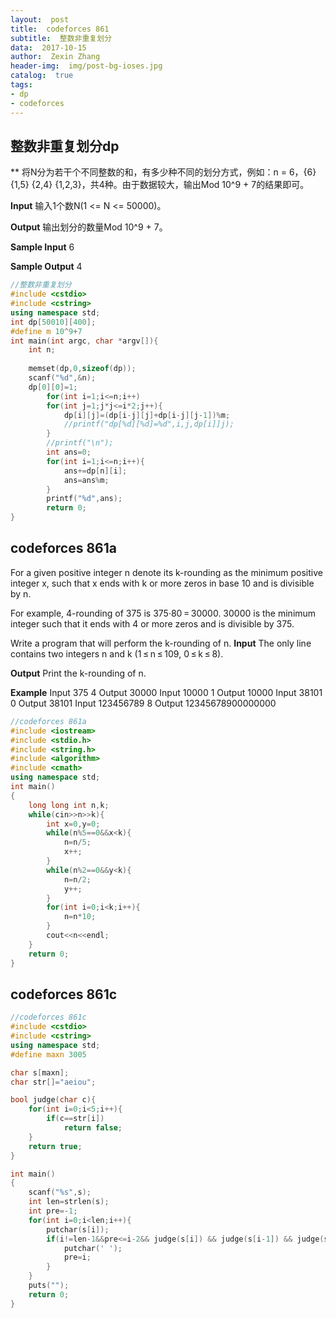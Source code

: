 ```yaml
---
layout:  post
title:  codeforces 861
subtitle:  整数非重复划分
data:  2017-10-15
author:  Zexin Zhang
header-img:  img/post-bg-ioses.jpg
catalog:  true
tags:
- dp
- codeforces
---
```

## 整数非重复划分dp
**
将N分为若干个不同整数的和，有多少种不同的划分方式，例如：n = 6，{6} {1,5} {2,4} {1,2,3}，共4种。由于数据较大，输出Mod 10^9 + 7的结果即可。

**Input**
输入1个数N(1 <= N <= 50000)。

**Output**
输出划分的数量Mod 10^9 + 7。

**Sample Input**
6

**Sample Output**
4

```c++
//整数非重复划分
#include <cstdio>
#include <cstring>
using namespace std;
int dp[50010][400];
#define m 10^9+7
int main(int argc, char *argv[]){
    int n;
	
	memset(dp,0,sizeof(dp));
	scanf("%d",&n);
	dp[0][0]=1;
		for(int i=1;i<=n;i++)
		for(int j=1;j*j<=i*2;j++){
			dp[i][j]=(dp[i-j][j]+dp[i-j][j-1])%m;
			//printf("dp[%d][%d]=%d",i,j,dp[i]]j);
		}
		//printf("\n");
		int ans=0;
		for(int i=1;i<=n;i++){
			ans+=dp[n][i];
			ans=ans%m;
		}
		printf("%d",ans);
		return 0;
}
```

## codeforces 861a
For a given positive integer n denote its k-rounding as the minimum positive integer x, such that x ends with k or more zeros in base 10 and is divisible by n.

For example, 4-rounding of 375 is 375·80 = 30000. 30000 is the minimum integer such that it ends with 4 or more zeros and is divisible by 375.

Write a program that will perform the k-rounding of n.
**Input**
The only line contains two integers n and k (1 ≤ n ≤ 109, 0 ≤ k ≤ 8).

**Output**
Print the k-rounding of n.

**Example**
Input
375 4
Output
30000
Input
10000 1
Output
10000
Input
38101 0
Output
38101
Input
123456789 8
Output
12345678900000000
```c++
//codeforces 861a
#include <iostream>  
#include <stdio.h>  
#include <string.h>  
#include <algorithm>  
#include <cmath>  
using namespace std;  
int main()  
{  
    long long int n,k;  
    while(cin>>n>>k){  
        int x=0,y=0;  
        while(n%5==0&&x<k){  
            n=n/5;  
            x++;  
        }  
        while(n%2==0&&y<k){  
            n=n/2;  
            y++;  
        }  
        for(int i=0;i<k;i++){
        	n=n*10;  
        }  
        cout<<n<<endl;  
    }  
    return 0;  
}  
```
## codeforces 861c
```c++
//codeforces 861c
#include <cstdio>
#include <cstring>
using namespace std;
#define maxn 3005

char s[maxn];
char str[]="aeiou";

bool judge(char c){
    for(int i=0;i<5;i++){
        if(c==str[i])
            return false;
    }
    return true;
}

int main()
{
    scanf("%s",s);
    int len=strlen(s);
    int pre=-1;
    for(int i=0;i<len;i++){
        putchar(s[i]);
        if(i!=len-1&&pre<=i-2&& judge(s[i]) && judge(s[i-1]) && judge(s[i+1])&& (s[i]!=s[i-1]||s[i]!=s[i+1]||s[i-1]!=s[i+1]) ){//判断三个字符不相同且为元音 
            putchar(' ');
            pre=i;
        }
    }
    puts("");
    return 0;
}
```
